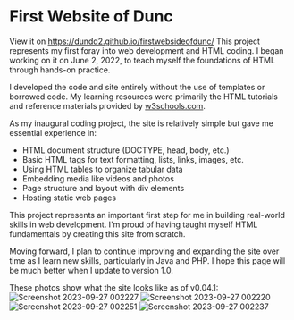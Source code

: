 # First Website of Dunc
View it on https://dundd2.github.io/firstwebsideofdunc/
This project represents my first foray into web development and HTML coding. I began working on it on June 2, 2022, to teach myself the foundations of HTML through hands-on practice.

I developed the code and site entirely without the use of templates or borrowed code. My learning resources were primarily the HTML tutorials and reference materials provided by [w3schools.com](https://www.w3schools.com).

As my inaugural coding project, the site is relatively simple but gave me essential experience in:

- HTML document structure (DOCTYPE, head, body, etc.)
- Basic HTML tags for text formatting, lists, links, images, etc.
- Using HTML tables to organize tabular data
- Embedding media like videos and photos
- Page structure and layout with div elements
- Hosting static web pages

This project represents an important first step for me in building real-world skills in web development. I'm proud of having taught myself HTML fundamentals by creating this site from scratch. 

Moving forward, I plan to continue improving and expanding the site over time as I learn new skills, particularly in Java and PHP. I hope this page will be much better when I update to version 1.0.

These photos show what the site looks like as of v0.04.1:
![Screenshot 2023-09-27 002227](https://github.com/dunc4009/firstwebsideofdunc/assets/105787911/dc34b094-6dd8-4c76-8cd0-e63dffd81512)
![Screenshot 2023-09-27 002220](https://github.com/dunc4009/firstwebsideofdunc/assets/105787911/5a493d66-5ea0-4c70-a625-c37001d1746f)
![Screenshot 2023-09-27 002251](https://github.com/dunc4009/firstwebsideofdunc/assets/105787911/01d8d7d6-f7f0-44be-b03c-e58b01057a69)
![Screenshot 2023-09-27 002237](https://github.com/dunc4009/firstwebsideofdunc/assets/105787911/858a6c79-d0e0-4c9d-b77f-c6dcd4e28063)

